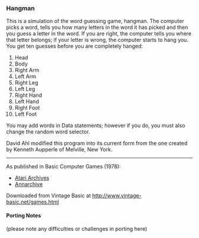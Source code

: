 ### Hangman

This is a simulation of the word guessing game, hangman. The computer picks a word, tells you how many letters in the word it has picked and then you guess a letter in the word. If you are right, the computer tells you where that letter belongs; if your letter is wrong, the computer starts to hang you. You get ten guesses before you are completely hanged:
1. Head
2. Body
3. Right Arm
4. Left Arm
5. Right Leg
6. Left Leg
7. Right Hand
8. Left Hand
9. Right Foot
10. Left Foot

You may add words in Data statements; however if you do, you must also change the random word selector.

David Ahl modified this program into its current form from the one created by Kenneth Aupperle of Melville, New York.

---

As published in Basic Computer Games (1978):
- [Atari Archives](https://www.atariarchives.org/basicgames/showpage.php?page=80)
- [Annarchive](https://annarchive.com/files/Basic_Computer_Games_Microcomputer_Edition.pdf#page=95)

Downloaded from Vintage Basic at
http://www.vintage-basic.net/games.html

#### Porting Notes

(please note any difficulties or challenges in porting here)
